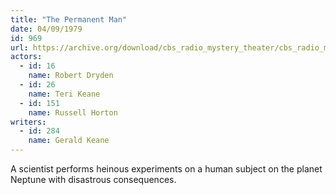 ```yaml
---
title: "The Permanent Man"
date: 04/09/1979
id: 969
url: https://archive.org/download/cbs_radio_mystery_theater/cbs_radio_mystery_theater-0951-1000.zip/cbs_radio_mystery_theater-0951-1000%2Fcbsrmt_0969_the_permanent_man.mp3
actors:  
  - id: 16
    name: Robert Dryden  
  - id: 26
    name: Teri Keane  
  - id: 151
    name: Russell Horton
writers:  
  - id: 284
    name: Gerald Keane
---
```

A scientist performs heinous experiments on a human subject on the planet Neptune with disastrous consequences.